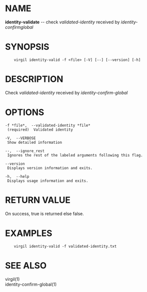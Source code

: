 NAME
====

**identity-validate** -- check *validated-identity* received by
*identity-confirmglobal*

SYNOPSIS
========

        virgil identity-valid -f <file> [-V] [--] [--version] [-h]

DESCRIPTION
===========

Check *validated-identity* received by *identity-confirm-global*

OPTIONS
=======

    -f *file*,  --validated-identity *file*
     (required)  Validated identity

    -V,  --VERBOSE
     Show detailed information

    --,  --ignore_rest
     Ignores the rest of the labeled arguments following this flag.

    --version
     Displays version information and exits.

    -h,  --help
     Displays usage information and exits.

RETURN VALUE
============

On success, true is returned else false.

EXAMPLES
========

        virgil identity-valid -f validated-identity.txt

SEE ALSO
========

virgil(1)  
identity-confirm-global(1)
